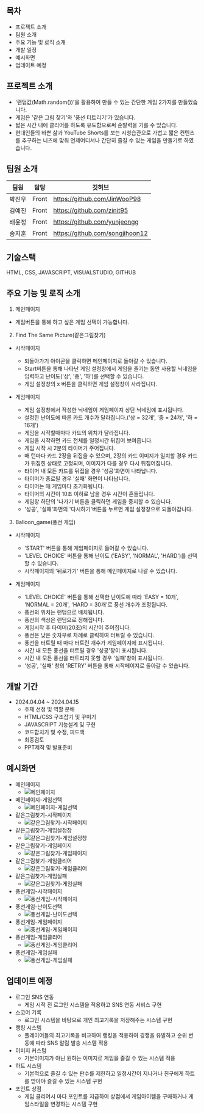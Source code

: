 
## 목차
- 프로젝트 소개
- 팀원 소개
- 주요 기능 및 로직 소개
- 개발 일정
- 예시화면
- 업데이트 예정


## 프로젝트 소개
- '랜덤값(Math.random())'을 활용하여 만들 수 있는 간단한 게임 2가지를 만들었습니다.
- 게임은 '같은 그림 찾기'와 '풍선 터트리기'가 있습니다.
- 짧은 시간 내에 클리어를 하도록 유도함으로써 순발력을 기를 수 있습니다.
- 현대인들의 바쁜 삶과 YouTube Shorts를 보는 시청습관으로 가볍고 짧은 컨텐츠를 추구하는 니즈에 맞춰 언제어디서나 간단히 즐길 수 있는 게임을 만들기로 하였습니다.


## 팀원 소개
|팀원|담당|깃허브|
|:---:|---|---|
|박진우|Front|https://github.com/JinWooP98|
|김예진|Front|https://github.com/zinit95|
|배윤정|Front|https://github.com/yunjeongg|
|송지훈|Front|https://github.com/songjihoon12|

## 기술스택
HTML, CSS, JAVASCRIPT, VISUALSTUDIO, GITHUB

## 주요 기능 및 로직 소개
1. 메인페이지
  - 게임버튼을 통해 하고 싶은 게임 선택이 가능합니다.

2. Find The Same Picture(같은그림찾기)
  - 시작페이지
    - 되돌아가기 아이콘을 클릭하면 메인페이지로 돌아갈 수 있습니다.
    - Start버튼을 통해 나타난 게임 설정창에서 게임을 즐기는 동안 사용할 닉네임을 입력하고 난이도('상', '중', '하')를 선택할 수 있습니다.
    - 게임 설정창의 x 버튼을 클릭하면 게임 설정창이 사라집니다.

  - 게임페이지
    - 게임 설정창에서 작성한 닉네임이 게임페이지 상단 닉네임에 표시됩니다.
    - 설정한 난이도에 따른 카드 개수가 달라집니다.('상 = 32개', '중 = 24개', '하 = 16개')
    - 게임을 시작할때마다 카드의 위치가 달라집니다.
    - 게임을 시작하면 카드 전체를 일정시간 뒤집어 보여줍니다.
    - 게임 시작 시 2분의 타이머가 주어집니다.
    - 매 턴마다 카드 2장을 뒤집을 수 있으며, 2장의 카드 이미지가 일치할 경우 카드가 뒤집힌 상태로 고정되며, 이미지가 다를 경우 다시 뒤집어집니다.
    - 타이머 내 모든 카드를 뒤집을 경우 '성공'화면이 나타납니다.
    - 타이머가 종료될 경우 '실패' 화면이 나타납니다.
    - 타이머는 매 게임마다 초기화됩니다.
    - 타이머의 시간이 10초 이하로 남을 경우 시간이 흔들립니다.
    - 게임창 하단의 '나가기'버튼을 클릭하면 게임을 중지할 수 있습니다.
    - '성공', '실패'화면의 '다시하기'버튼을 누르면 게임 설정창으로 되돌아갑니다.

3. Balloon_game(풍선 게임)
  - 시작페이지
    - 'START' 버튼을 통해 게임페이지로 들어갈 수 있습니다.
    - 'LEVEL CHOICE' 버튼을 통해 난이도 ('EASY', 'NORMAL', 'HARD')를 선택할 수 있습니다.
    - 시작페이지의 '뒤로가기' 버튼을 통해 메인페이지로 나갈 수 있습니다.

  - 게임페이지
    - 'LEVEL CHOICE' 버튼을 통해 선택한 난이도에 따라 'EASY = 10개', 'NORMAL = 20개', 'HARD = 30개'로 풍선 개수가 조정됩니다.
    - 풍선의 위치는 랜덤으로 배치됩니다.
    - 풍선의 색상은 랜덤으로 정해집니다.
    - 게임시작 후 타이머(20초)의 시간이 주어집니다.
    - 풍선은 낮은 숫자부로 차례로 클릭하여 터트릴 수 있습니다.
    - 풍선을 터트릴 때 마다 터트린 개수가 게임페이지에 표시됩니다.
    - 시간 내 모든 풍선을 터트릴 경우 '성공'창이 표시됩니다.
    - 시간 내 모든 풍선을 터트리지 못할 경우 '실패'창이 표시됩니다.
    - '성공', '실패' 창의 'RETRY' 버튼을 통해 시작페이지로 돌아갈 수 있습니다.

## 개발 기간
- 2024.04.04 ~ 2024.04.15
  - 주제 선정 및 역할 분배
  - HTML/CSS 구조잡기 및 꾸미기
  - JAVASCRIPT 기능설계 및 구현
  - 코드합치기 및 수정, 피드백
  - 최종검토
  - PPT제작 및 발표준비

## 예시화면
- 메인페이지
  - ![메인페이지](./img/MainPAge.png)
- 메인페이지-게임선택
  - ![메인페이지-게임선택](./img/M_gameSelect.png)
- 같은그림찾기-시작페이지
  - ![같은그림찾기-시작페이지](./img/F_startpage.png)
- 같은그림찾기-게임설정창
  - ![같은그림찾기-게임설정창](./img/F_startModal.png)
- 같은그림찾기-게임페이지
  - ![같은그림찾기-게임페이지](./img/F_gamePage.png)
- 같은그림찾기-게임클리어
  - ![같은그림찾기-게임클리어](./img/F_successModal.png)
- 같은그림찾기-게임실패
  - ![같은그림찾기-게임실패](./img/F_SucessModal.png)
- 풍선게임-시작페이지
  - ![풍선게임-시작페이지](./img/B_startPage.png)
- 풍선게임-난이도선택
  - ![풍선게임-난이도선택](./img/B_levelSelect.png)
- 풍선게임-게임페이지
  - ![풍선게임-게임페이지](./img/B_gamePage.png)
- 풍선게임-게임클리어
  - ![풍선게임-게임클리어](./img/B_SuccessModal.png)
- 풍선게임-게임실패
  - ![풍선게임-게임실패](./img/B_failModal.png)

## 업데이트 예정
- 로그인 SNS 연동
  - 게임 시작 전 로그인 시스템을 적용하고 SNS 연동 서비스 구현
- 스코어 기록
  - 로그인 시스템을 바탕으로 개인 최고기록을 저장해주는 시스템 구현
- 랭킹 시스템
  - 플레이어들의 최고기록을 비교하여 랭킹을 적용하여 경쟁을 유발하고 순위 변동에 따라 SNS 알림 발송 시스템 적용
- 이미지 커스텀
  - 기본이미지가 아닌 원하는 이미지로 게임을 즐길 수 있는 시스템 적용
- 하트 시스템
  - 기본적으로 즐길 수 있는 판수를 제한하고 일정시간이 지나거나 친구에게 하트를 받아야 즐길 수 있는 시스템 구현
- 포인트 상점
  - 게임 클리어시 마다 포인트를 지급하여 상점에서 게임아이템을 구매하거나 게임스타일을 변경하는 시스템 구현